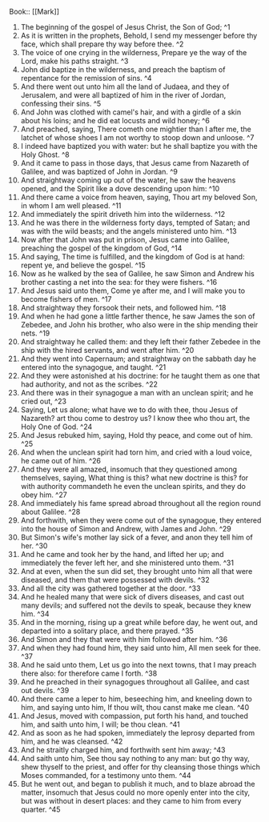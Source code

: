  Book:: [[Mark]]
 1. The beginning of the gospel of Jesus Christ, the Son of God; ^1
 2. As it is written in the prophets, Behold, I send my messenger before thy face, which shall prepare thy way before thee. ^2
 3. The voice of one crying in the wilderness, Prepare ye the way of the Lord, make his paths straight. ^3
 4. John did baptize in the wilderness, and preach the baptism of repentance for the remission of sins. ^4
 5. And there went out unto him all the land of Judaea, and they of Jerusalem, and were all baptized of him in the river of Jordan, confessing their sins. ^5
 6. And John was clothed with camel's hair, and with a girdle of a skin about his loins; and he did eat locusts and wild honey; ^6
 7. And preached, saying, There cometh one mightier than I after me, the latchet of whose shoes I am not worthy to stoop down and unloose. ^7
 8. I indeed have baptized you with water: but he shall baptize you with the Holy Ghost. ^8
 9. And it came to pass in those days, that Jesus came from Nazareth of Galilee, and was baptized of John in Jordan. ^9
 10. And straightway coming up out of the water, he saw the heavens opened, and the Spirit like a dove descending upon him: ^10
 11. And there came a voice from heaven, saying, Thou art my beloved Son, in whom I am well pleased. ^11
 12. And immediately the spirit driveth him into the wilderness. ^12
 13. And he was there in the wilderness forty days, tempted of Satan; and was with the wild beasts; and the angels ministered unto him. ^13
 14. Now after that John was put in prison, Jesus came into Galilee, preaching the gospel of the kingdom of God, ^14
 15. And saying, The time is fulfilled, and the kingdom of God is at hand: repent ye, and believe the gospel. ^15
 16. Now as he walked by the sea of Galilee, he saw Simon and Andrew his brother casting a net into the sea: for they were fishers. ^16
 17. And Jesus said unto them, Come ye after me, and I will make you to become fishers of men. ^17
 18. And straightway they forsook their nets, and followed him. ^18
 19. And when he had gone a little farther thence, he saw James the son of Zebedee, and John his brother, who also were in the ship mending their nets. ^19
 20. And straightway he called them: and they left their father Zebedee in the ship with the hired servants, and went after him. ^20
 21. And they went into Capernaum; and straightway on the sabbath day he entered into the synagogue, and taught. ^21
 22. And they were astonished at his doctrine: for he taught them as one that had authority, and not as the scribes. ^22
 23. And there was in their synagogue a man with an unclean spirit; and he cried out, ^23
 24. Saying, Let us alone; what have we to do with thee, thou Jesus of Nazareth? art thou come to destroy us? I know thee who thou art, the Holy One of God. ^24
 25. And Jesus rebuked him, saying, Hold thy peace, and come out of him. ^25
 26. And when the unclean spirit had torn him, and cried with a loud voice, he came out of him. ^26
 27. And they were all amazed, insomuch that they questioned among themselves, saying, What thing is this? what new doctrine is this? for with authority commandeth he even the unclean spirits, and they do obey him. ^27
 28. And immediately his fame spread abroad throughout all the region round about Galilee. ^28
 29. And forthwith, when they were come out of the synagogue, they entered into the house of Simon and Andrew, with James and John. ^29
 30. But Simon's wife's mother lay sick of a fever, and anon they tell him of her. ^30
 31. And he came and took her by the hand, and lifted her up; and immediately the fever left her, and she ministered unto them. ^31
 32. And at even, when the sun did set, they brought unto him all that were diseased, and them that were possessed with devils. ^32
 33. And all the city was gathered together at the door. ^33
 34. And he healed many that were sick of divers diseases, and cast out many devils; and suffered not the devils to speak, because they knew him. ^34
 35. And in the morning, rising up a great while before day, he went out, and departed into a solitary place, and there prayed. ^35
 36. And Simon and they that were with him followed after him. ^36
 37. And when they had found him, they said unto him, All men seek for thee. ^37
 38. And he said unto them, Let us go into the next towns, that I may preach there also: for therefore came I forth. ^38
 39. And he preached in their synagogues throughout all Galilee, and cast out devils. ^39
 40. And there came a leper to him, beseeching him, and kneeling down to him, and saying unto him, If thou wilt, thou canst make me clean. ^40
 41. And Jesus, moved with compassion, put forth his hand, and touched him, and saith unto him, I will; be thou clean. ^41
 42. And as soon as he had spoken, immediately the leprosy departed from him, and he was cleansed. ^42
 43. And he straitly charged him, and forthwith sent him away; ^43
 44. And saith unto him, See thou say nothing to any man: but go thy way, shew thyself to the priest, and offer for thy cleansing those things which Moses commanded, for a testimony unto them. ^44
 45. But he went out, and began to publish it much, and to blaze abroad the matter, insomuch that Jesus could no more openly enter into the city, but was without in desert places: and they came to him from every quarter. ^45
